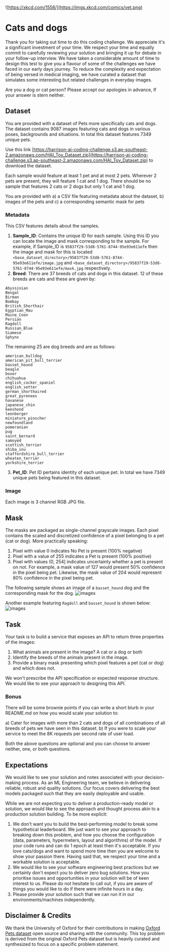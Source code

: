 ![https://xkcd.com/1558/](https://imgs.xkcd.com/comics/vet.png)

# Cats and dogs

Thank you for taking out time to do this coding challenge. We appreciate it's a significant investment of your time. We respect your time and equally commit to carefully reviewing your solution and bringing it up for debate in your follow-up interview. We have taken a considerable amount of time to design this test to give you a flavour of some of the challenges we have faced in our early days journey. To reduce the complexity and expectation of being versed in medical imaging, we have curated a dataset that simulates some interesting but related challenges in everyday images. 

Are you a dog or cat person? Please accept our apologies in advance, If your answer is stern neither.


## Dataset

You are provided with a dataset of Pets more specifically cats and dogs. The dataset contains 9087 images featuring cats and dogs in various poses, backgrounds and situations. In total this dataset features 7349 unique pets. 

Use this link [https://harrison-ai-coding-challenge.s3.ap-southeast-2.amazonaws.com/HAI_Toy_Dataset.zip](https://harrison-ai-coding-challenge.s3.ap-southeast-2.amazonaws.com/HAI_Toy_Dataset.zip) to download the dataset. 


Each sample would feature at least 1 pet and at most 2 pets. Wherever 2 pets are present, they will feature 1 cat and 1 dog. There should be no sample that features 2 cats or 2 dogs but only 1 cat and 1 dog. 

You are provided with a) a CSV file featuring metadata about the dataset, b) images of the pets and c) a corresponding semantic mask for pets

### Metadata
This CSV features details about the samples. 
1. **Sample_ID**: Contains the unique ID for each sample. Using this ID you can locate the image and mask corresponding to the sample. For example, if Sample_ID is `95837f29-53d8-5761-8744-95e93e611efe` then the image and mask for this is located `<base_dataset_directory>/95837f29-53d8-5761-8744-95e93e611efe/image.jpg` and `<base_dataset_directory>/95837f29-53d8-5761-8744-95e93e611efe/mask.jpg` respectively. 
2. **Breed**: There are 37 breeds of cats and dogs in this dataset.
12 of these breeds are cats and these are given by:
```
Abyssinian
Bengal
Birman
Bombay
British_Shorthair
Egyptian_Mau
Maine_Coon
Persian
Ragdoll
Russian_Blue
Siamese
Sphynx
```
The remaining 25 are dog breeds and are as follows:
```
american_bulldog
american_pit_bull_terrier
basset_hound
beagle
boxer
chihuahua
english_cocker_spaniel
english_setter
german_shorthaired
great_pyrenees
havanese
japanese_chin
keeshond
leonberger
miniature_pinscher
newfoundland
pomeranian
pug
saint_bernard
samoyed
scottish_terrier
shiba_inu
staffordshire_bull_terrier
wheaten_terrier
yorkshire_terrier
```
3. **Pet_ID**: Pet ID pertains identity of each unique pet. In total we have 7349 unique pets being featured in this dataset. 


### Image 

Each image is 3 channel RGB JPG file. 

## Mask

The masks are packaged as single-channel grayscale images. Each pixel contains the scaled and discretized confidence of a pixel belonging to a pet (cat or dog). More practically speaking:
1. Pixel with value 0 indicates No Pet is present (100% negative)
2. Pixel with a value of 255 indicates a Pet is present (100% positive)
3. Pixel with values (0, 254] indicates uncertainty whether a pet is present on not. For example, a mask value of 127 would present 50% confidence in the pixel being pet. Likewise, the mask value of 204 would represent 80% confidence in the pixel being pet. 

The following sample shows an image of a `basset_hound` dog and the corresponding mask for the dog.
![images](images/hiring/basset_hound.jpg)

Another example featuring `Ragdoll` and `basset_hound` is shown below:
![images](images/hiring/Ragdoll_basser.jpg)


## Task

Your task is to build a service that exposes an API to return three properties of the images:

1. What animals are present in the image? A cat or a dog or both
2. Identify the breeds of the animals present in the image. 
3. Provide a binary mask presenting which pixel features a pet (cat or dog) and which does not.

We won't prescribe the API specification or expected response structure. We would like to see your approach to designing this API. 

### Bonus 

There will be some brownie points if you can write a short blurb in your README.md on how you would scale your solution to:

a) Cater for images with more than 2 cats and dogs of all combinations of all breeds of pets we have seen in this dataset.
b) If you were to scale your service to meet the 8K requests per second rate of user load.

Both the above questions are optional and you can choose to answer neither, one, or both questions. 

## Expectations 

We would like to see your solution and notes associated with your decision-making process. As an ML Engineering team, we believe in delivering reliable, robust and quality solutions. Our focus covers delivering the best models packaged such that they are easily deployable and usable. 

While we are not expecting you to deliver a production-ready model or solution, we would like to see the approach and thought process akin to a production solution building. To be more explicit:
1. We don't want you to build the best-performing model to break some hypothetical leaderboard. We just want to see your approach to breaking down this problem, and how you choose the configuration (data, parameters, hypermeters, layout and algorithms) of the model. If your code runs and can do 1 epoch at least then it's acceptable. If you love cats/dogs and want to spend more time then you are welcome to show your passion there. Having said that, we respect your time and a workable solution is acceptable. 
2. We would like to see your software engineering best practices but we certainly don't expect you to deliver zero bug solutions. How you prioritise issues and opportunities in your solution will be of keen interest to us. 
Please do not hesitate to call out, if you are aware of things you would like to do if there were infinite hours in a day.
3. Please provide your solution such that we can run it in our environments/machines independently. 

## Disclaimer & Credits
We thank the University of Oxford for their contributions in making [Oxford Pets dataset](https://www.robots.ox.ac.uk/~vgg/data/pets/) open source and sharing with the community. This toy problem is derived from the original Oxford Pets dataset but is heavily curated and synthesized to focus on a specific problem statement.
